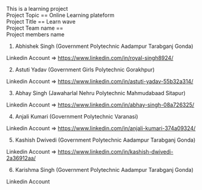 This is a learning project                                          
Project Topic == Online Learning plateform                                
Project Title == Learn wave                                        
Project Team name ==                                           
Project members name                                                
1. Abhishek Singh (Government Polytechnic Aadampur Tarabganj Gonda)

Linkedin Account => https://www.linkedin.com/in/royal-singh8924/
 
2. Astuti Yadav (Government Girls Polytechnic Gorakhpur)

Linkedin Account => https://www.linkedin.com/in/astuti-yadav-55b32a314/

3. Abhay Singh (Jawaharlal Nehru Polytechnic Mahmudabaad Sitapur)

Linkedin Account => https://www.linkedin.com/in/abhay-singh-08a726325/

4. Anjali Kumari (Government Polytechnic Varanasi)

Linkedin Account => https://www.linkedin.com/in/anjali-kumari-374a09324/

5. Kashish Dwivedi (Government Polytechnic Aadampur Tarabganj Gonda)

Linkedin Account => https://www.linkedin.com/in/kashish-dwivedi-2a36912aa/

6. Karishma Singh (Government Polytechnic Aadampur Tarabganj Gonda)

Linkedin Account 
